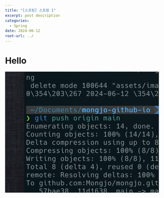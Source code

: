 ```yaml
---
title: "[스프링] 스프링 1"
excerpt: post description
categories:
  - Spring
date: 2024-06-12
root-url: ../
---
```

# Hello



![](/assets/images/posts_img/screen_capture%202024-06-12%2020.07.29.png)